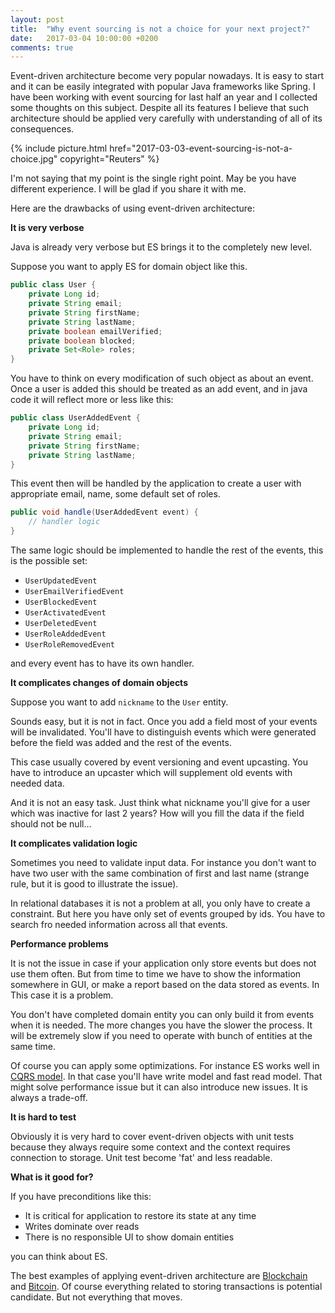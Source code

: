 ```yaml
---
layout: post
title:  "Why event sourcing is not a choice for your next project?"
date:   2017-03-04 10:00:00 +0200
comments: true
---
```

Event-driven architecture become very popular nowadays. It is
easy to start and it can be easily integrated with popular Java frameworks 
like Spring. I have been working with event sourcing for last half an year and 
I collected some thoughts on this subject. Despite all its features I believe 
that such architecture should be applied very carefully with understanding 
of all of its consequences. 

{% 
  include picture.html 
  href="2017-03-03-event-sourcing-is-not-a-choice.jpg" 
 copyright="Reuters"
%}

I'm not saying that my point is the single right point. May be you
have different experience. I will be glad if you share it with me.

Here are the drawbacks of using event-driven architecture:

**It is very verbose**

Java is already very verbose but ES brings it to the completely
new level. 

Suppose you want to apply ES for domain object like this.
```java
public class User {
    private Long id;
    private String email;
    private String firstName;
    private String lastName;
    private boolean emailVerified;
    private boolean blocked;
    private Set<Role> roles;
}
```
You have to think on every modification of such object as about an event.
Once a user is added this should be treated as an add event, and in java
code it will reflect more or less like this:
```java
public class UserAddedEvent {
    private Long id;
    private String email;
    private String firstName;
    private String lastName;
}
```
This event then will be handled by the application to create a user
with appropriate email, name, some default set of roles.

```java
public void handle(UserAddedEvent event) {
    // handler logic
}
```
The same logic should be implemented to handle the rest of the events, 
this is the possible set:

* `UserUpdatedEvent`
* `UserEmailVerifiedEvent`
* `UserBlockedEvent`
* `UserActivatedEvent`
* `UserDeletedEvent`
* `UserRoleAddedEvent`
* `UserRoleRemovedEvent`

and every event has to have its own handler.

**It complicates changes of domain objects**

Suppose you want to add `nickname` to the `User` entity.

Sounds easy, but it is not in fact. Once you add a field most of your
events will be invalidated. You'll have to distinguish events which 
were generated before the field was added and the rest of the events.

This case usually covered by event versioning and event upcasting. You 
have to introduce an upcaster which will supplement old events with 
needed data. 

And it is not an easy task. Just think what nickname you'll give for
a user which was inactive for last 2 years? How will you fill the data if
the field should not be null...

**It complicates validation logic**

Sometimes you need to validate input data. For instance you don't want
to have two user with the same combination of first and last name (strange
rule, but it is good to illustrate the issue).

In relational databases it is not a problem at all, you only have to create 
a constraint. But here you have only set of events grouped by ids. You have
to search fro needed information across all that events.

**Performance problems**

It is not the issue in case if your application only store events but 
does not use them often. But from time to time we have to show the information
somewhere in GUI, or make a report based on the data stored as events. In
This case it is a problem.

You don't have completed domain entity you can only build it from events 
when it is needed. The more changes you have the slower the process. It will 
be extremely slow if you need to operate with bunch of entities at the 
same time. 

Of course you can apply some optimizations. For instance ES works 
well in [CQRS model](https://martinfowler.com/bliki/CQRS.html). In that case
you'll have write model and fast read model. That might solve performance issue
but it can also introduce new issues. It is always a trade-off. 

**It is hard to test**

Obviously it is very hard to cover event-driven objects with unit tests because
they always require some context and the context requires connection to storage.
Unit test become 'fat' and less readable.


**What is it good for?**

If you have preconditions like this:
* It is critical for application to restore its state at any time
* Writes dominate over reads
* There is no responsible UI to show domain entities

you can think about ES.

The best examples of applying event-driven architecture are 
[Blockchain](https://en.wikipedia.org/wiki/Blockchain_(database)) and 
[Bitcoin](https://en.wikipedia.org/wiki/Bitcoin). Of course everything
related to storing transactions is potential candidate. But not everything
that moves.
